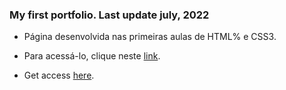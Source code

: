 ### My first portfolio. Last update july, 2022 

* Página desenvolvida nas primeiras aulas de HTML% e CSS3.

* Para acessá-lo, clique neste [link](https://harrisonst.github.io/). 
* Get access [here](https://harrisonst.github.io/).

